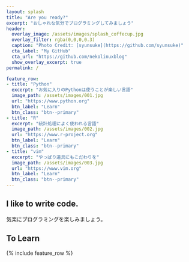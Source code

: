```yaml
---
layout: splash
title: "Are you ready?"
excerpt: "おしゃれな気分でプログラミングしてみましょう"
header:
  overlay_image: /assets/images/splash_coffecup.jpg
  overlay_filter: rgba(0,0,0,0.3)
  caption: "Photo Credit: [syunsuke](https://github.com/syunsuke)"
  cta_label: "My GitHub"
  cta_url: "https://github.com/nekolinuxblog"
  show_overlay_excerpt: true
permalink: /

feature_row:
- title: "Python"
  excerpt: "お気に入りのPythonは使うことが楽しい言語"
  image_path: /assets/images/001.jpg
  url: "https://www.python.org"
  btn_label: "Learn"
  btn_class: "btn--primary"
- title: "R"
  excerpt: "統計処理によく使われる言語"
  image_path: /assets/images/002.jpg
  url: "https://www.r-project.org"
  btn_label: "Learn"
  btn_class: "btn--primary"
- title: "vim"
  excerpt: "やっぱり道具にもこだわりを"
  image_path: /assets/images/003.jpg
  url: "https://www.vim.org"
  btn_label: "Learn"
  btn_class: "btn--primary"
---
```


## I like to write code.
気楽にプログラミングを楽しみましょう。

## To Learn
{% include feature_row %}

